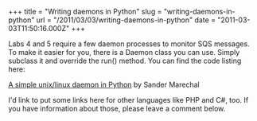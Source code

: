 +++
title = "Writing daemons in Python"
slug = "writing-daemons-in-python"
url = "/2011/03/03/writing-daemons-in-python"
date = "2011-03-03T11:50:16.000Z"
+++

Labs 4 and 5 require a few daemon processes to monitor SQS messages. To make it easier for you, there is a Daemon class you can use. Simply subclass it and override the run() method. You can find the code listing here:

<a href="http://www.jejik.com/articles/2007/02/a_simple_unix_linux_daemon_in_python/">A simple unix/linux daemon in Python</a> by Sander Marechal

I'd link to put some links here for other languages like PHP and C#, too. If you have information about those, please leave a comment below.